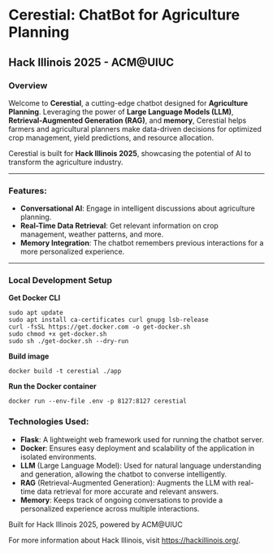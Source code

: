 # Cerestial: ChatBot for Agriculture Planning
## Hack Illinois 2025 - ACM@UIUC

### Overview
Welcome to **Cerestial**, a cutting-edge chatbot designed for **Agriculture Planning**. Leveraging the power of **Large Language Models (LLM)**, **Retrieval-Augmented Generation (RAG)**, and **memory**, Cerestial helps farmers and agricultural planners make data-driven decisions for optimized crop management, yield predictions, and resource allocation.

Cerestial is built for **Hack Illinois 2025**, showcasing the potential of AI to transform the agriculture industry.

---

### Features:
- **Conversational AI**: Engage in intelligent discussions about agriculture planning.
- **Real-Time Data Retrieval**: Get relevant information on crop management, weather patterns, and more.
- **Memory Integration**: The chatbot remembers previous interactions for a more personalized experience.

---

### Local Development Setup

**Get Docker CLI**
```
sudo apt update
sudo apt install ca-certificates curl gnupg lsb-release
curl -fsSL https://get.docker.com -o get-docker.sh
sudo chmod +x get-docker.sh
sudo sh ./get-docker.sh --dry-run
```

**Build image**
```
docker build -t cerestial ./app
```

**Run the Docker container**
```
docker run --env-file .env -p 8127:8127 cerestial
```

### Technologies Used:
- **Flask**: A lightweight web framework used for running the chatbot server.
- **Docker**: Ensures easy deployment and scalability of the application in isolated environments.
- **LLM** (Large Language Model): Used for natural language understanding and generation, allowing the chatbot to converse intelligently.
- **RAG** (Retrieval-Augmented Generation): Augments the LLM with real-time data retrieval for more accurate and relevant answers.
- **Memory**: Keeps track of ongoing conversations to provide a personalized experience across multiple interactions.

Built for Hack Illinois 2025, powered by ACM@UIUC

For more information about Hack Illinois, visit https://hackillinois.org/.
